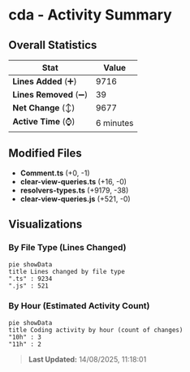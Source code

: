 # cda - Activity Summary 

## Overall Statistics

| Stat                   | Value                                                             |
| ---------------------- | ----------------------------------------------------------------- |
| **Lines Added** (➕)   | 9716                                          |
| **Lines Removed** (➖) | 39                                        |
| **Net Change** (↕)    | 9677                |
| **Active Time** (⌚)   | 6 minutes |


## Modified Files
- **Comment.ts** (+0, -1)
- **clear-view-queries.ts** (+16, -0)
- **resolvers-types.ts** (+9179, -38)
- **clear-view-queries.js** (+521, -0)

## Visualizations

### By File Type (Lines Changed)

```mermaid
pie showData
title Lines changed by file type
".ts" : 9234
".js" : 521
```

### By Hour (Estimated Activity Count)

```mermaid
pie showData
title Coding activity by hour (count of changes)
"10h" : 3
"11h" : 2
```


> **Last Updated:** 14/08/2025, 11:18:01